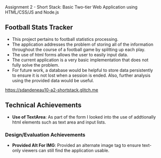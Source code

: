 Assignment 2 - Short Stack: Basic Two-tier Web Application using HTML/CSS/JS and Node.js  

## Football Stats Tracker
- This project pertains to football statistics processing.
- The application addresses the problem of storing all of the information throughout the course of a football game by splitting up each play.
- The use of html forms allows the user to easily input data.
- The current application is a very basic implementation that does not fully solve the problem.
- For future work, a database would be helpful to store data persistently to ensure it is not lost when a session is ended. Also, further analysis using the provided data would be useful.

https://sdandeneau10-a2-shortstack.glitch.me 

## Technical Achievements
- **Use of TextArea**: As part of the form I looked into the use of addtionally html elements such as text area and input lists.

### Design/Evaluation Achievements
- **Provided Alt For IMG**: Provided an alternate image tag to ensure text-only viewers can still find the application usable.
